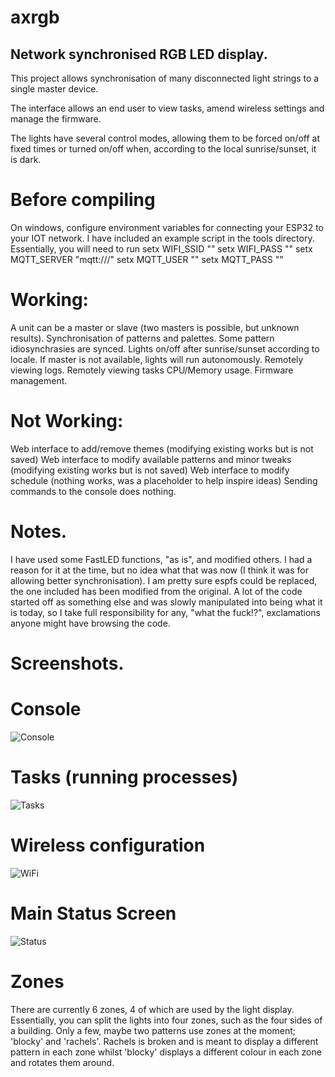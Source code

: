 # axrgb
## Network synchronised RGB LED display.

This project allows synchronisation of many disconnected light strings to a single master device. 

The interface allows an end user to view tasks, amend wireless settings and manage the firmware. 

The lights have several control modes, allowing them to be forced on/off at fixed times or turned on/off when, according to the local sunrise/sunset, it is dark.

# Before compiling
On windows, configure environment variables for connecting your ESP32 to your IOT network. I have included an example script in the tools directory.
Essentially, you will need to run
setx WIFI_SSID "<Your SSID>"
setx WIFI_PASS "<password>"
setx MQTT_SERVER "mqtt://<mqtt server>/"
setx MQTT_USER "<mqtt username>"
setx MQTT_PASS "<mqtt password>"

# Working:
A unit can be a master or slave (two masters is possible, but unknown results).
Synchronisation of patterns and palettes.
Some pattern idiosynchrasies are synced.
Lights on/off after sunrise/sunset according to locale.
If master is not available, lights will run autonomously.
Remotely viewing logs.
Remotely viewing tasks CPU/Memory usage.
Firmware management.

# Not Working:
Web interface to add/remove themes (modifying existing works but is not saved)
Web interface to modify available patterns and minor tweaks (modifying existing works but is not saved)
Web interface to modify schedule (nothing works, was a placeholder to help inspire ideas)
Sending commands to the console does nothing.

# Notes.
I have used some FastLED functions, "as is", and modified others. I had a reason for it at the time, but no idea what that was now (I think it was for allowing better synchronisation). I am pretty sure espfs could be replaced, the one included has been modified from the original. A lot of the code started off as something else and was slowly manipulated into being what it is today, so I take full responsibility for any, "what the fuck!?", exclamations anyone might have browsing the code.

# Screenshots.
# Console
![Console](https://github.com/JunkCoding/axrgb/blob/main/screenshots/console1.png)

# Tasks (running processes)
![Tasks](https://github.com/JunkCoding/axrgb/blob/main/screenshots/tasks.png)
# Wireless configuration
![WiFi](https://github.com/JunkCoding/axrgb/blob/main/screenshots/WiFi.png)

# Main Status Screen
![Status](https://github.com/JunkCoding/axrgb/blob/main/screenshots/status.png)
# Zones
There are currently 6 zones, 4 of which are used by the light display. Essentially, you can split the lights into four zones, such as the four sides of a building. Only a few, maybe two patterns use zones at the moment; 'blocky' and 'rachels'. Rachels is broken and is meant to display a different pattern in each zone whilst 'blocky' displays a different colour in each zone and rotates them around.
